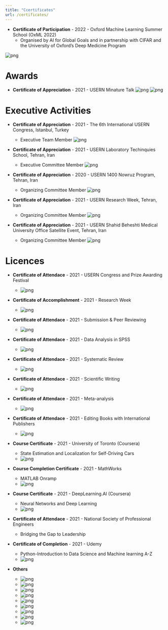 ```yaml
---
title: "Ccertificates"
url: /certificates/
---
```




* **Certificate of Participation** - 2022 - Oxford Machine Learning Summer School (OxML 2022)
  * Organised by AI for Global Goals and in partnership with CIFAR and the University of Oxford’s Deep Medicine Program

![png](/oxml.png)


Awards
======

* **Certificate of Appreciation** - 2021 - USERN Minature Talk
![png](/images/cert/Award/MTalk.jpg)
![png](/images/cert/Award/MTalkPresentation.jpg)


Executive Activities
======

* **Certificate of Appreciation** - 2021 - The 6th International USERN Congress, Istanbul, Turkey
    * Executive Team Member
![png](/images/cert/Executive/congress.jpg)



* **Certificate of Appreciation** - 2021 - USERN Laboratory Techinquies School, Tehran, Iran
    * Executive Committee Member
![png](/images/cert/Executive/Lab-School.jpg)


* **Certificate of Appreciation** - 2020 - USERN 1400 Nowruz Program, Tehran, Iran
    * Organizing Committee Member
![png](/images/cert/Executive/Nowruz.jpg)


* **Certificate of Appreciation** - 2021 - USERN Research Week, Tehran, Iran
    * Organizing Committee Member
![png](/images/cert/Executive/Research-Week.jpg)


* **Certificate of Appreciation** - 2021 - USERN Shahid Beheshti Medical University Office Satellite Event, Tehran, Iran
    * Organizing Committee Member
![png](/images/cert/Executive/SBMU-Sat.PNG)


Licences
======
* **Certificate of Attendace** - 2021 - USERN Congress and Prize Awarding Festival
    * ![png](/images/cert/Lic/USERN-Congress-Attendace.jpg)


* **Certificate of Accomplishment** - 2021 - Research Week
    * ![png](/images/cert/Lic/ResearchWeek.jpg)

* **Certificate of Attendace** - 2021 - Submission & Peer Reviewing
    *  ![png](/images/cert/Lic/Submission.jpg)


* **Certificate of Attendace** - 2021 - Data Analysis in SPSS
    *  ![png](/images/cert/Lic/SPSS.jpg)


* **Certificate of Attendace** - 2021 - Systematic Review
    *  ![png](/images/cert/Lic/SysRev.jpg)


* **Certificate of Attendace** - 2021 - Scientific Writing
    * ![png](/images/cert/Lic/ScientificWriting.jpg)


* **Certificate of Attendace** - 2021 - Meta-analysis
    * ![png](/images/cert/Lic/Meta.jpg)


* **Certificate of Attendace** - 2021 - Editing Books with International Publishers
    * ![png](/images/cert/Lic/Editing-Books.jpg)


* **Course Certificate** - 2021 - University of Toronto (Coursera)
    * State Estimation and Localization for Self-Driving Cars
    * ![png](/images/cert/Lic/State-Estimation-Coursera.png)


* **Course Completion Certificate** - 2021 - MathWorks
    * MATLAB Onramp
    * ![png](/images/cert/Lic/MATLAB-Onramp.PNG)


* **Course Certificate** - 2021 - DeepLearning.AI (Coursera)
    * Neural Networks and Deep Learning
    * ![png](/images/cert/Lic/Neural-Networks-and-Deep-Learning.PNG)


* **Certificate of Attendace** - 2021 - National Society of Professional Engineers
    * Bridging the Gap to Leadership


* **Certificate of Completion** - 2021 - Udemy
    * Python-Introduction to Data Science and Machine learning A-Z
    * ![png](/images/cert/Lic/Python-Introduction.PNG)


* **Others**
    * ![png](/images/cert/Lic/Meet-the-Expert-Prof-Mobasher.jpg)
    * ![png](/images/cert/Lic/Clauses.PNG)
    * ![png](/images/cert/Lic/Getting-Started-with-Essay-Writing.PNG)
    * ![png](/images/cert/Lic/Grammar-and-Punctuation.PNG)
    * ![png](/images/cert/Lic/Resume.PNG)
    * ![png](/images/cert/Lic/Perfect-Tenses-and-Modals.PNG)
    * ![png](/images/cert/Lic/Tricky-English-Grammar.PNG)
    * ![png](/images/cert/Lic/Word-Forms.png)
    * ![png](/images/cert/Lic/Write-Emails.PNG)
